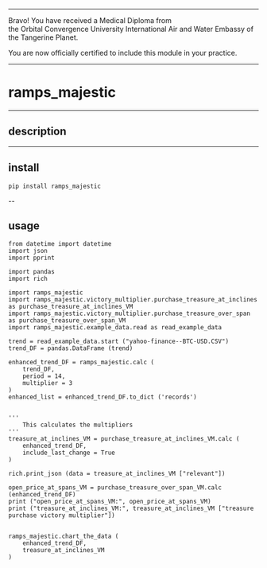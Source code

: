 




******

Bravo!  You have received a Medical Diploma from   
the Orbital Convergence University International Air and Water Embassy of the Tangerine Planet.  

You are now officially certified to include this module in your practice.

******


# ramps_majestic

---

## description

		
		
---		
		
## install
```
pip install ramps_majestic
```

--

## usage
```
from datetime import datetime
import json
import pprint

import pandas
import rich	

import ramps_majestic
import ramps_majestic.victory_multiplier.purchase_treasure_at_inclines as purchase_treasure_at_inclines_VM	
import ramps_majestic.victory_multiplier.purchase_treasure_over_span as purchase_treasure_over_span_VM
import ramps_majestic.example_data.read as read_example_data

trend = read_example_data.start ("yahoo-finance--BTC-USD.CSV")	
trend_DF = pandas.DataFrame (trend)	

enhanced_trend_DF = ramps_majestic.calc (
	trend_DF,
	period = 14,
	multiplier = 3
)
enhanced_list = enhanced_trend_DF.to_dict ('records')


'''
	This calculates the multipliers
'''
treasure_at_inclines_VM = purchase_treasure_at_inclines_VM.calc (
	enhanced_trend_DF,
	include_last_change = True
)

rich.print_json (data = treasure_at_inclines_VM ["relevant"])	

open_price_at_spans_VM = purchase_treasure_over_span_VM.calc (enhanced_trend_DF)
print ("open_price_at_spans_VM:", open_price_at_spans_VM)
print ("treasure_at_inclines_VM:", treasure_at_inclines_VM ["treasure purchase victory multiplier"])


ramps_majestic.chart_the_data (
	enhanced_trend_DF,
	treasure_at_inclines_VM
)
```